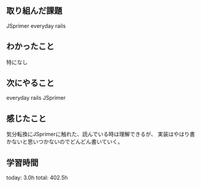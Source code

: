 ## 取り組んだ課題
 JSprimer
 everyday rails
## わかったこと
 特になし
## 次にやること
 everyday rails
 JSprimer
## 感じたこと
 気分転換にJSprimerに触れた、読んでいる時は理解できるが、
 実装はやはり書かないと思いつかないのでどんどん書いていく。
## 学習時間
today: 3.0h
total: 402.5h